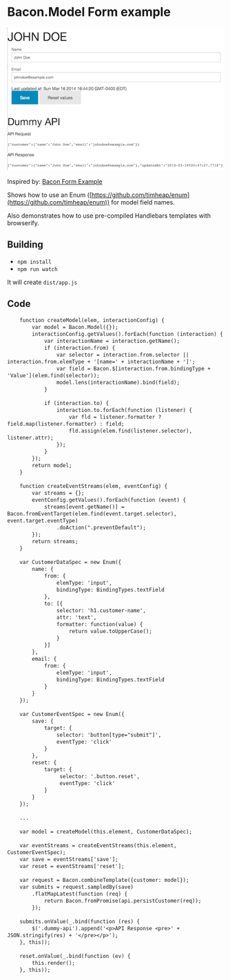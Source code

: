 Bacon.Model Form example
========================

![ ](screen.png)

Inspired by: [Bacon Form Example](https://github.com/nnarhinen/bacon-form-example)

Shows how to use an Enum ([https://github.com/timheap/enum](https://github.com/timheap/enum)) for model field names.

Also demonstrates how to use pre-compiled Handlebars templates with browserify.

Building
--------

 * `npm install`
 * `npm run watch`

It will create `dist/app.js`

Code
----
        function createModel(elem, interactionConfig) {
            var model = Bacon.Model({});
            interactionConfig.getValues().forEach(function (interaction) {
                var interactionName = interaction.getName();
                if (interaction.from) {
                    var selector = interaction.from.selector || interaction.from.elemType + '[name=' + interactionName + ']';
                    var field = Bacon.$[interaction.from.bindingType + 'Value'](elem.find(selector));
                    model.lens(interactionName).bind(field);
                }

                if (interaction.to) {
                    interaction.to.forEach(function (listener) {
                        var fld = listener.formatter ? field.map(listener.formatter) : field;
                        fld.assign(elem.find(listener.selector), listener.attr);
                    });
                }
            });
            return model;
        }

        function createEventStreams(elem, eventConfig) {
            var streams = {};
            eventConfig.getValues().forEach(function (event) {
                streams[event.getName()] = Bacon.fromEventTarget(elem.find(event.target.selector), event.target.eventType)
                    .doAction(".preventDefault");
            });
            return streams;
        }

        var CustomerDataSpec = new Enum({
            name: {
                from: {
                    elemType: 'input',
                    bindingType: BindingTypes.textField
                },
                to: [{
                    selector: 'h1.customer-name',
                    attr: 'text',
                    formatter: function(value) {
                        return value.toUpperCase();
                    }
                }]
            },
            email: {
                from: {
                    elemType: 'input',
                    bindingType: BindingTypes.textField
                }
            }
        });

        var CustomerEventSpec = new Enum({
            save: {
                target: {
                    selector: 'button[type="submit"]',
                    eventType: 'click'
                }
            },
            reset: {
                target: {
                     selector: '.button.reset',
                     eventType: 'click'
                }
            }
        });

        ...

        var model = createModel(this.element, CustomerDataSpec);

        var eventStreams = createEventStreams(this.element, CustomerEventSpec);
        var save = eventStreams['save'];
        var reset = eventStreams['reset'];

        var request = Bacon.combineTemplate({customer: model});
        var submits = request.sampledBy(save)
            .flatMapLatest(function (req) {
                return Bacon.fromPromise(api.persistCustomer(req));
            });

        submits.onValue(_.bind(function (res) {
            $('.dummy-api').append('<p>API Response <pre>' + JSON.stringify(res) + '</pre></p>');
        }, this));

        reset.onValue(_.bind(function (ev) {
            this.render();
        }, this));
